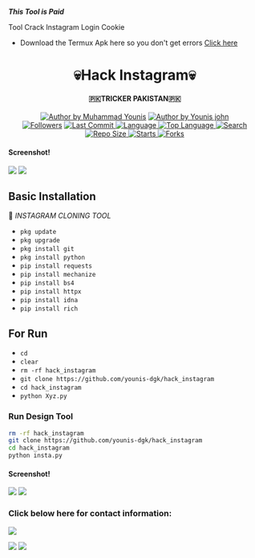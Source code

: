 ___This Tool is Paid___</br>

Tool Crack Instagram Login Cookie

- Download the Termux Apk here so you don't get errors <a href="https://f-droid.org/repo/com.termux_118.apk">Click here</a>


<h1 align="center">
    💀Hack Instagram💀
</h1>
<h4 align="center">
  🇵🇰TRICKER PAKISTAN🇵🇰
</h4>
<p align="center">
<a href="#"><img title="Author by Muhammad Younis" src="https://img.shields.io/badge/Coded%20By-YounisXyz-green?"></a>
<a href="#"><img title="Author by Younis john" src="https://img.shields.io/badge/Code%20-python2.7-blue?"></a>
<br>
<a href="https://github.com/younis-dgk/followers">
<img title="Followers" src="https://img.shields.io/github/followers/younis-dgk?label=Followers&color=blue&style=flat-square"></a>
<a href="https://github.com/younis-dgk/termux-style/stargazers/">
  <a href="https://github.com/younis-dgk/hack_instagram">
    <img alt="Last Commit" src="https://img.shields.io/github/last-commit/younis-dgk/hack_instagram.svg"/>
  </a>
  <a href="https://github.com/younis-dgk/hack_instagram">
    <img alt="Language" src="https://img.shields.io/github/languages/count/younis-dgk/hack_instagram.svg"/>
  </a>
  <a href="https://github.com/younis-dgk/hack_instagram">
    <img alt="Top Language" src="https://img.shields.io/github/languages/top/younis-dgk/hack_instagram.svg"/>
  </a>
  <a href="https://github.com/younis-dgk/hack_instagram">
    <img alt="Search" src="https://img.shields.io/github/search/younis-dgk/Craker/hack_instagram.svg"/>
  </a>
  <a href="https://github.com/younis-dgk/hack_instagram">
    <img alt="Repo Size" src="https://img.shields.io/github/repo-size/younis-dgk/hack_instagram.svg"/>
  </a>
  <a href="https://github.com/younis-dgk/hack_instagram">
    <img alt="Starts" src="https://img.shields.io/github/stars/younis-dgk/hack_instagram.svg"/>
  </a>
  <a href="https://github.com/younis-dgk/hack_instagram">
    <img alt="Forks" src="https://img.shields.io/github/forks/younis-dgk/hack_instagram.svg"/>
  </a>
</div>
<p align="center">

#### Screenshot!
<img src="https://github.com/younis-dgk/hack_instagram/blob/main/Images/Instagram_menu.jpg" />

<img src="https://github.com/younis-dgk/hack_instagram/blob/main/Images/insta_crack.jpg" />


## <b>Basic Installation</b>

🔰 _INSTAGRAM CLONING TOOL_

- `pkg update`
- `pkg upgrade`
- `pkg install git`
- `pkg install python`
- `pip install requests`
- `pip install mechanize`
- `pip install bs4`
- `pip install httpx`
- `pip install idna`
- `pip install rich`


## <b>For Run</b>

- `cd`
- `clear`
- `rm -rf hack_instagram`
- `git clone https://github.com/younis-dgk/hack_instagram`
- `cd hack_instagram`
- `python Xyz.py`



 ### Run Design Tool 
````bash
rm -rf hack_instagram
git clone https://github.com/younis-dgk/hack_instagram
cd hack_instagram
python insta.py
````

#### Screenshot!
<img src="https://github.com/younis-dgk/hack_instagram/blob/main/Images/S1.jpg" />
<img src="https://github.com/younis-dgk/hack_instagram/blob/main/Images/S2.jpg" />


<h3 align="left">Click below here for contact information:</h3>

[![](https://img.shields.io/badge/Github-black?logo=Github&logoColor=black&labelColor=white)](https://github.com/younis-dgk)


[![](https://img.shields.io/badge/Facebook-blue?logo=Facebook&logoColor=blue&labelColor=white)](https://www.facebook.com/YounisDgk)
[![](https://img.shields.io/badge/Whatsapp-CHAT-red?logo=Whatsapp&logoColor=Brightgreen&labelColor=white)](https://wa.me/923404708884?text=Hello+MR+Younis🔥+)

